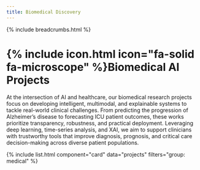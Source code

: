 ```yaml
---
title: Biomedical Discovery
---
```


{% include breadcrumbs.html %}

# {% include icon.html icon="fa-solid fa-microscope" %}Biomedical AI Projects

At the intersection of AI and healthcare, our biomedical research projects focus on developing intelligent, multimodal, and explainable systems to tackle real-world clinical challenges. From predicting the progression of Alzheimer’s disease to forecasting ICU patient outcomes, these works prioritize transparency, robustness, and practical deployment. Leveraging deep learning, time-series analysis, and XAI, we aim to support clinicians with trustworthy tools that improve diagnosis, prognosis, and critical care decision-making across diverse patient populations.

{% include list.html component="card" data="projects" filters="group: medical" %}